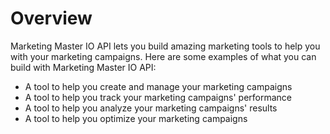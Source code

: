 # Overview

Marketing Master IO API lets you build amazing marketing tools to help you with your marketing campaigns. Here are some examples of what you can build with Marketing Master IO API:

- A tool to help you create and manage your marketing campaigns
- A tool to help you track your marketing campaigns' performance
- A tool to help you analyze your marketing campaigns' results
- A tool to help you optimize your marketing campaigns
